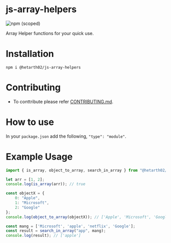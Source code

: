 # js-array-helpers
![npm (scoped)](https://img.shields.io/npm/v/@hetarth02/js-array-helpers?style=for-the-badge)

Array Helper functions for your quick use.

# Installation

```cd
npm i @hetarth02/js-array-helpers
```

# Contributing

- To conttribute please refer [CONTRIBUTING.md](CONTRIBUTING.md).

# How to use

In your `package.json` add the following, `"type": "module"`.

# Example Usage

```js
import { is_array, object_to_array, search_in_array } from "@hetarth02/js-array-helpers";

let arr = [1, 2];
console.log(is_array(arr)); // true

const objectX = {
    0: "Apple",
    1: "Microsoft",
    2: "Google"
}; 
console.log(object_to_array(objectX)); // ['Apple', 'Microsoft', 'Google']

const mang = ['Microsoft', 'apple', 'netflix', 'Google'];
const result = search_in_array("app", mang);
console.log(result); // ['apple']
```
